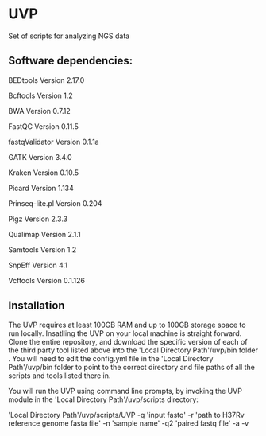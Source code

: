 # UVP

Set of scripts for analyzing NGS data

## Software dependencies:

BEDtools Version 2.17.0

Bcftools Version 1.2 

BWA Version 0.7.12

FastQC Version 0.11.5

fastqValidator Version 0.1.1a

GATK Version 3.4.0

Kraken Version 0.10.5

Picard Version 1.134

Prinseq-lite.pl Version 0.204

Pigz Version 2.3.3

Qualimap Version 2.1.1

Samtools Version 1.2

SnpEff Version 4.1

Vcftools Version 0.1.126

## Installation

The UVP requires at least 100GB RAM and up to 100GB storage space to run locally. Insatlling the UVP on your local machine is straight forward. Clone the entire repository, and download the specific version of each of the third party tool listed above into the 'Local Directory Path'/uvp/bin folder . You will need to edit the config.yml file in the 'Local Directory Path'/uvp/bin folder to point to the correct directory and file paths of all the scripts and tools listed there in.

You will run the UVP using command line prompts, by invoking the UVP module in the 'Local Directory Path'/uvp/scripts directory:

'Local Directory Path'/uvp/scripts/UVP -q 'input fastq' -r 'path to H37Rv reference genome fasta file' -n 'sample name' -q2 'paired fastq file' -a -v 
  




